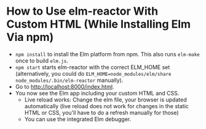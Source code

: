 How to Use elm-reactor With Custom HTML (While Installing Elm Via npm)
======================================================================

* `npm install` to install the Elm platform from npm. This also runs `elm-make` once to build `elm.js`.
* `npm start` starts elm-reactor with the correct ELM_HOME set (alternatively, you could do `ELM_HOME=node_modules/elm/share node_modules/.bin/elm-reactor` manually).
* Go to  <http://localhost:8000/index.html>.
* You now see the Elm app including your custom HTML and CSS.
    * Live reload works: Change the elm file, your browser is updated automatically (live reload does not work for changes in the static HTML or CSS, you'll have to do a refresh manually for those)
    * You can use the integrated Elm debugger.
